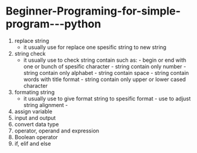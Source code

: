 # Beginner-Programing-for-simple-program---python
1. replace string
   - it usually use for replace one spesific string to new string
2. string check
   - it usually use to check string contain such as:
         - begin or end with one or bunch of spesific character
         - string contain only number
         - string contain only alphabet
         - string contain space
         - string contain words with title format
         - string contain only upper or lower cased character
3. formating string
   - it usually use to give format string to spesific format
         - use to adjust string alignment
         - 
5. assign variable
6. input and output
7. convert data type
8. operator, operand and expression
9. Boolean operator
10. if, elif and else

